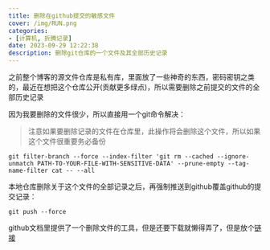 ```yaml
---
title: 删除在github提交的敏感文件
cover: /img/RUN.png
categories:
- [计算机, 折腾记录]
date: 2023-09-29 12:22:38
description: 删除git仓库的一个文件及其全部历史记录
---
```

之前整个博客的源文件仓库是私有库，里面放了一些神奇的东西，密码密钥之类的，最近在想把这个仓库公开(贡献更多绿点)，所以需要删除之前提交的文件的全部历史记录

因为我要删除的文件很少，所以直接用一个git命令解决：

> 注意如果要删除记录的文件在仓库里，此操作将会删除这个文件，所以如果这个文件很重要务必备份

```
git filter-branch --force --index-filter 'git rm --cached --ignore-unmatch PATH-TO-YOUR-FILE-WITH-SENSITIVE-DATA' --prune-empty --tag-name-filter cat -- --all
```
本地仓库删除关于这个文件的全部记录之后，再强制推送到github覆盖github的提交记录：
```
git push --force
```

github文档里提供了一个删除文件的工具，但是还要下载就懒得弄了，但是放个[链接](https://docs.github.com/en/authentication/keeping-your-account-and-data-secure/removing-sensitive-data-from-a-repository)
